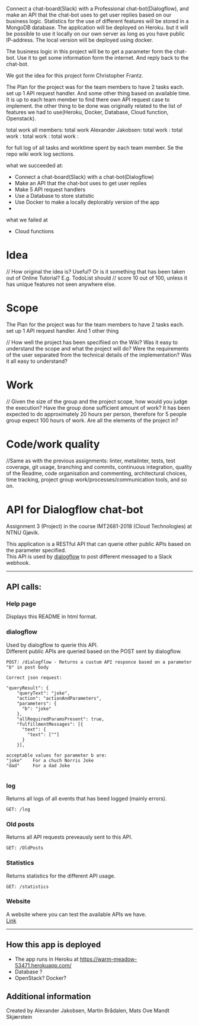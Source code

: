 
Connect a chat-board(Slack) with a Professional chat-bot(Dialogflow), and make an API that the chat-bot uses
to get user replies based on our business logic. Statistics for the use of different features will be stored in a
MongoDB database. The application will be deployed on Heroku. but it will be possible to use it locally on our own
server as long as you have public IP-address. The local version will be deployed using docker.

The business logic in this project will be to get a parameter form the chat-bot. Use it to get some information
form the internet. And reply back to the chat-bot.  

We got the idea for this project form Christopher Frantz.


The Plan for the project was for the team members to have 2 tasks each. set up 1 API request handler. And some other
thing based on available time. It is up to each team member to find there own API request case to implement.
the other thing to be done was originally related to the list of features we had to use(Heroku, Docker, Database, Cloud function, Openstack).

total work all members:
total work Alexander Jakobsen:
total work :
total work :
total work :
total work :

for full log of all tasks and worktime spent by each team member. Se the repo wiki work log sections.

what we succeeded at:
* Connect a chat-board(Slack) with a chat-bot(Dialogflow)
* Make an API that the chat-bot uses to get user replies
* Make 5 API request handlers
* Use a Database to store statistic
* Use Docker to make a locally deplorably version of the app
*

what we failed at
* Cloud functions



# Idea
  // How original the idea is? Useful?  Or is it something that has been taken out of Online Tutorial?   E.g. TodoList should
  // score 10 out of 100, unless it has unique features not seen anywhere else.											

# Scope
The Plan for the project was for the team members to have 2 tasks each. set up 1 API request handler. And 1 other thing




// How well the project has been specifiied on the Wiki? Was it easy to understand the scope and what the project will do? Were the requirements of the user separated from the technical details of the implementation? Was it all easy to understand?											

# Work



// Given the size of the group and the project scope, how would you judge the execution? Have the group done sufficient amount of work? It has been expected to do approximately 20 hours per person, therefore for 5 people group expect 100 hours of work. Are all the elements of the project in?											

# Code/work quality   


//Same as with the previous assignments: linter, metalinter, tests, test coverage, git usage, branching and commits, continuous integration, quality of the Readme, code organisation and commenting, architectural choices, time tracking, project group work/processes/communication tools, and so on.											








# API for Dialogflow chat-bot
Assignment 3 (Project) in the course IMT2681-2018 (Cloud Technologies) at NTNU Gjøvik.

This application is a RESTful API that can querie other public APIs based on the parameter specified.     
This API is used by [dialogflow](https://dialogflow.com/) to post different messaged to a Slack webhook.

***

## API calls:
### Help page
Displays this README in html format.

### dialogflow
Used by dialogflow to querie this API.    
Different public APIs are queried based on the POST sent by dialogflow.
```
POST: /dialogflow - Returns a custum API responce based on a parameter "b" in post body

Correct json request:

"queryResult": {
    "queryText": "joke",
    "action": "actionAndParameters",
    "parameters": {
      "b": "joke"
    },
    "allRequiredParamsPresent": true,
    "fulfillmentMessages": [{
      "text": {
        "text": [""]
      }
    }],

acceptable values for parameter b are:
"joke"    For a chuch Norris Joke
"dad"     For a dad Joke


```

### log
 Returns all logs of all events that has beed logged (mainly errors).  
```
GET: /log
```

### Old posts
Returns all API requests preveausly sent to this API.
```
GET: /OldPosts
```

###  Statistics
Returns statistics for the different API usage.
```
GET: /statistics
```

### Website
A website where you can test the available APIs we have.    
[Link](https://warm-meadow-53471.herokuapp.com/website.html)

***

## How this app is deployed
 * The app runs in Heroku at https://warm-meadow-53471.herokuapp.com/
 * Database ?
 * OpenStack? Docker?

## Additional information
Created by Alexander Jakobsen, Martin Brådalen, Mats Ove Mandt Skjærstein
